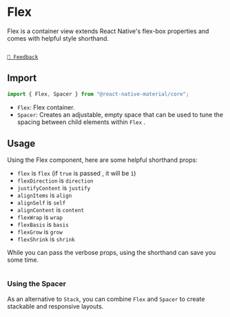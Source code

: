 # Flex

Flex is a container view extends React Native's flex-box properties and comes with helpful style shorthand.

```js with-preview

```

[`💬 Feedback`](https://github.com/yamankatby/react-native-material/labels/component%3A%20Flex)

## Import

```js
import { Flex, Spacer } from "@react-native-material/core";
```

- `Flex`: Flex container.
- `Spacer`: Creates an adjustable, empty space that can be used to tune the spacing between child elements within `Flex`
  .

## Usage

Using the Flex component, here are some helpful shorthand props:

- `flex` is `flex` (if `true` is passed , it will be `1`)
- `flexDirection` is `direction`
- `justifyContent` is `justify`
- `alignItems` is `align`
- `alignSelf` is `self`
- `alignContent` is `content`
- `flexWrap` is `wrap`
- `flexBasis` is `basis`
- `flexGrow` is `grow`
- `flexShrink` is `shrink`

While you can pass the verbose props, using the shorthand can save you some time.

```js with-preview

```

### Using the Spacer

As an alternative to `Stack`, you can combine `Flex` and `Spacer` to create stackable and responsive layouts.

```js with-preview

```
